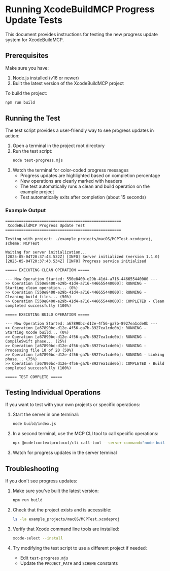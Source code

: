 # Running XcodeBuildMCP Progress Update Tests

This document provides instructions for testing the new progress update system for XcodeBuildMCP.

## Prerequisites

Make sure you have:
1. Node.js installed (v16 or newer)
2. Built the latest version of the XcodeBuildMCP project

To build the project:
```bash
npm run build
```

## Running the Test

The test script provides a user-friendly way to see progress updates in action:

1. Open a terminal in the project root directory
2. Run the test script:
   ```bash
   node test-progress.mjs
   ```
3. Watch the terminal for color-coded progress messages
   - Progress updates are highlighted based on completion percentage
   - New operations are clearly marked with headers
   - The test automatically runs a clean and build operation on the example project
   - Test automatically exits after completion (about 15 seconds)

### Example Output

```
===================================================
 XcodeBuildMCP Progress Update Test 
===================================================

Testing with project: ./example_projects/macOS/MCPTest.xcodeproj, scheme: MCPTest

Waiting for server initialization...
[2025-05-04T20:37:43.532Z] [INFO] Server initialized (version 1.1.0)
[2025-05-04T20:37:43.534Z] [INFO] Progress service initialized

===== EXECUTING CLEAN OPERATION =====

--- New Operation Started: 550e8400-e29b-41d4-a716-446655440000 ---
>> Operation [550e8400-e29b-41d4-a716-446655440000]: RUNNING - Starting clean operation... (0%)
>> Operation [550e8400-e29b-41d4-a716-446655440000]: RUNNING - Cleaning build files... (50%)
>> Operation [550e8400-e29b-41d4-a716-446655440000]: COMPLETED - Clean completed successfully (100%)

===== EXECUTING BUILD OPERATION =====

--- New Operation Started: a67890bc-d12e-4f56-ga7b-8927ea1cde0b ---
>> Operation [a67890bc-d12e-4f56-ga7b-8927ea1cde0b]: RUNNING - Starting Xcode build... (0%)
>> Operation [a67890bc-d12e-4f56-ga7b-8927ea1cde0b]: RUNNING - CompileSwift phase... (25%)
>> Operation [a67890bc-d12e-4f56-ga7b-8927ea1cde0b]: RUNNING - Processing file 10 of 20 (50%)
>> Operation [a67890bc-d12e-4f56-ga7b-8927ea1cde0b]: RUNNING - Linking phase... (75%)
>> Operation [a67890bc-d12e-4f56-ga7b-8927ea1cde0b]: COMPLETED - Build completed successfully (100%)

===== TEST COMPLETE =====
```

## Testing Individual Operations

If you want to test with your own projects or specific operations:

1. Start the server in one terminal:
   ```bash
   node build/index.js
   ```

2. In a second terminal, use the MCP CLI tool to call specific operations:
   ```bash
   npx @modelcontextprotocol/cli call-tool --server-command="node build/index.js" macos_build_project '{"projectPath": "./path/to/your/project.xcodeproj", "scheme": "YourScheme"}'
   ```

3. Watch for progress updates in the server terminal

## Troubleshooting

If you don't see progress updates:

1. Make sure you've built the latest version:
   ```bash
   npm run build
   ```

2. Check that the project exists and is accessible:
   ```bash
   ls -la example_projects/macOS/MCPTest.xcodeproj
   ```

3. Verify that Xcode command line tools are installed:
   ```bash
   xcode-select --install
   ```

4. Try modifying the test script to use a different project if needed:
   - Edit `test-progress.mjs`
   - Update the `PROJECT_PATH` and `SCHEME` constants
